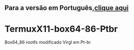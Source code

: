 ## Para a versão em Português,[clique aqui](https://github.com/GabrilXX/TermuxX11-box64-86-Ptbr/blob/main/READMEptbr.md)

# TermuxX11-box64-86-Ptbr
Box64_86 rootfs modificado Virgl em Pt-br
